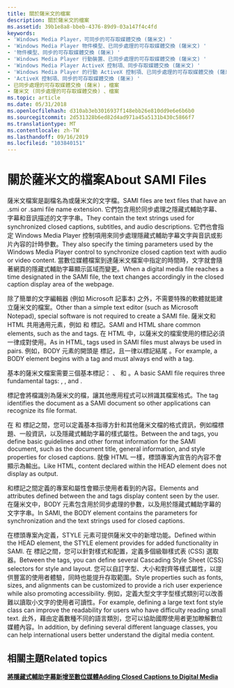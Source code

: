 ```yaml
---
title: 關於薩米文的檔案
description: 關於薩米文的檔案
ms.assetid: 39b1e8a8-bbeb-4376-89d9-03a147f4c4fd
keywords:
- 'Windows Media Player，可同步的可存取媒體交換 (薩米文) '
- 'Windows Media Player 物件模型、已同步處理的可存取媒體交換 (薩米文) '
- '物件模型、同步的可存取媒體交換 (薩米) '
- 'Windows Media Player 行動裝置、已同步處理的可存取媒體交換 (薩米文) '
- 'Windows Media Player ActiveX 控制項、同步存取媒體交換 (薩米文) '
- 'Windows Media Player 的行動 ActiveX 控制項、已同步處理的可存取媒體交換 (薩米文) '
- 'ActiveX 控制項、同步的可存取媒體交換 (薩米) '
- 已同步處理的可存取媒體交換 (薩米) ，檔案
- 薩米文 (同步處理的可存取媒體交換) 、檔案
ms.topic: article
ms.date: 05/31/2018
ms.openlocfilehash: d310ab3eb3016937f148ebb26e810dd9e6e6b6b0
ms.sourcegitcommit: 2d531328b6ed82d4ad971a45a5131b430c5866f7
ms.translationtype: MT
ms.contentlocale: zh-TW
ms.lasthandoff: 09/16/2019
ms.locfileid: "103840151"
---
```

# <a name="about-sami-files"></a><span data-ttu-id="85677-112">關於薩米文的檔案</span><span class="sxs-lookup"><span data-stu-id="85677-112">About SAMI Files</span></span>

<span data-ttu-id="85677-113">薩米文檔案是副檔名為或薩米文的文字檔。</span><span class="sxs-lookup"><span data-stu-id="85677-113">SAMI files are text files that have an .smi or .sami file name extension.</span></span> <span data-ttu-id="85677-114">它們包含用於同步處理之隱藏式輔助字幕、字幕和音訊描述的文字字串。</span><span class="sxs-lookup"><span data-stu-id="85677-114">They contain the text strings used for synchronized closed captions, subtitles, and audio descriptions.</span></span> <span data-ttu-id="85677-115">它們也會指定 Windows Media Player 控制項用來同步處理隱藏式輔助字幕文字與音訊或影片內容的計時參數。</span><span class="sxs-lookup"><span data-stu-id="85677-115">They also specify the timing parameters used by the Windows Media Player control to synchronize closed caption text with audio or video content.</span></span> <span data-ttu-id="85677-116">當數位媒體檔案到達薩米文檔案中指定的時間時，文字就會隨著網頁的隱藏式輔助字幕顯示區域而變更。</span><span class="sxs-lookup"><span data-stu-id="85677-116">When a digital media file reaches a time designated in the SAMI file, the text changes accordingly in the closed caption display area of the webpage.</span></span>

<span data-ttu-id="85677-117">除了簡單的文字編輯器 (例如 Microsoft 記事本) 之外，不需要特殊的軟體就能建立薩米文的檔案。</span><span class="sxs-lookup"><span data-stu-id="85677-117">Other than a simple text editor (such as Microsoft Notepad), special software is not required to create a SAMI file.</span></span> <span data-ttu-id="85677-118">薩米文和 HTML 共用通用元素，例如 <HEAD> 和 <BODY> 標記。</span><span class="sxs-lookup"><span data-stu-id="85677-118">SAMI and HTML share common elements, such as the <HEAD> and <BODY> tags.</span></span> <span data-ttu-id="85677-119">在 HTML 中，以薩米文的檔案使用的標記必須一律成對使用。</span><span class="sxs-lookup"><span data-stu-id="85677-119">As in HTML, tags used in SAMI files must always be used in pairs.</span></span> <span data-ttu-id="85677-120">例如，BODY 元素的開頭是 <BODY> 標記，且一律以標記結尾 </BODY> 。</span><span class="sxs-lookup"><span data-stu-id="85677-120">For example, a BODY element begins with a <BODY> tag and must always end with a </BODY> tag.</span></span>

<span data-ttu-id="85677-121">基本的薩米文檔案需要三個基本標記： <SAMI> 、 <HEAD> 和 <BODY> 。</span><span class="sxs-lookup"><span data-stu-id="85677-121">A basic SAMI file requires three fundamental tags: <SAMI>, <HEAD>, and <BODY>.</span></span>

<span data-ttu-id="85677-122"><SAMI>標記會將檔識別為薩米文的檔，讓其他應用程式可以辨識其檔案格式。</span><span class="sxs-lookup"><span data-stu-id="85677-122">The <SAMI> tag identifies the document as a SAMI document so other applications can recognize its file format.</span></span>

<span data-ttu-id="85677-123">在 <HEAD> 和 </HEAD> 標記之間，您可以定義基本指導方針和其他薩米文檔的格式資訊，例如檔標題、一般資訊，以及隱藏式輔助字幕的樣式屬性。</span><span class="sxs-lookup"><span data-stu-id="85677-123">Between the <HEAD> and </HEAD> tags, you define basic guidelines and other format information for the SAMI document, such as the document title, general information, and style properties for closed captions.</span></span> <span data-ttu-id="85677-124">就像 HTML 一樣，標頭專案內宣告的內容不會顯示為輸出。</span><span class="sxs-lookup"><span data-stu-id="85677-124">Like HTML, content declared within the HEAD element does not display as output.</span></span>

<span data-ttu-id="85677-125"><BODY>和</BODY>標記之間定義的專案和屬性會顯示使用者看到的內容。</span><span class="sxs-lookup"><span data-stu-id="85677-125">Elements and attributes defined between the <BODY> and </BODY> tags display content seen by the user.</span></span> <span data-ttu-id="85677-126">在薩米文中，BODY 元素包含用於同步處理的參數，以及用於隱藏式輔助字幕的文字字串。</span><span class="sxs-lookup"><span data-stu-id="85677-126">In SAMI, the BODY element contains the parameters for synchronization and the text strings used for closed captions.</span></span>

<span data-ttu-id="85677-127">在標頭專案內定義，STYLE 元素可提供薩米文中的新增功能。</span><span class="sxs-lookup"><span data-stu-id="85677-127">Defined within the HEAD element, the STYLE element provides for added functionality in SAMI.</span></span> <span data-ttu-id="85677-128">在 <STYLE> 和 </STYLE> 標記之間，您可以針對樣式和配置，定義多個級聯樣式表 (CSS) 選取器。</span><span class="sxs-lookup"><span data-stu-id="85677-128">Between the <STYLE> and </STYLE> tags, you can define several Cascading Style Sheet (CSS) selectors for style and layout.</span></span> <span data-ttu-id="85677-129">您可以自訂字型、大小和對齊等樣式屬性，以提供豐富的使用者體驗，同時也能提升存取範圍。</span><span class="sxs-lookup"><span data-stu-id="85677-129">Style properties such as fonts, sizes, and alignments can be customized to provide a rich user experience while also promoting accessibility.</span></span> <span data-ttu-id="85677-130">例如，定義大型文字字型樣式類別可以改善難以讀取小文字的使用者可讀性。</span><span class="sxs-lookup"><span data-stu-id="85677-130">For example, defining a large text font style class can improve the readability for users who have difficulty reading small text.</span></span> <span data-ttu-id="85677-131">此外，藉由定義數種不同的語言類別，您可以協助國際使用者更加瞭解數位媒體內容。</span><span class="sxs-lookup"><span data-stu-id="85677-131">In addition, by defining several different language classes, you can help international users better understand the digital media content.</span></span>

## <a name="related-topics"></a><span data-ttu-id="85677-132">相關主題</span><span class="sxs-lookup"><span data-stu-id="85677-132">Related topics</span></span>

<dl> <dt>

[<span data-ttu-id="85677-133">**將隱藏式輔助字幕新增至數位媒體**</span><span class="sxs-lookup"><span data-stu-id="85677-133">**Adding Closed Captions to Digital Media**</span></span>](adding-closed-captions-to-digital-media.md)
</dt> </dl>

 

 




